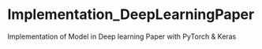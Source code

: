 # Implementation_DeepLearningPaper
Implementation of Model in Deep learning Paper with PyTorch &amp; Keras
